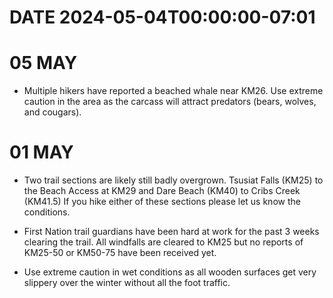 # DATE 2024-05-04T00:00:00-07:01

# 05 MAY
- Multiple hikers have reported a beached whale near KM26. Use extreme caution in the area as the carcass will attract predators (bears, wolves, and cougars).

# 01 MAY
- Two trail sections are likely still badly overgrown. Tsusiat Falls (KM25) to the Beach Access at KM29 and Dare Beach (KM40) to Cribs Creek (KM41.5) If you hike either of these sections please let us know the conditions.

- First Nation trail guardians have been hard at work for the past 3 weeks clearing the trail. All windfalls are cleared to KM25 but no reports of KM25-50 or KM50-75 have been received yet.

- Use extreme caution in wet conditions as all wooden surfaces get very slippery over the winter without all the foot traffic.
